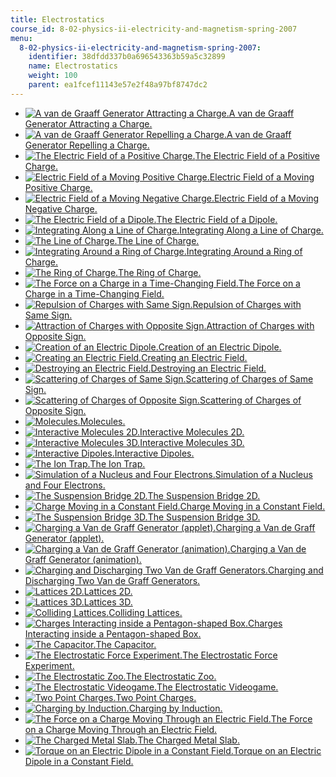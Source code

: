 ```yaml
---
title: Electrostatics
course_id: 8-02-physics-ii-electricity-and-magnetism-spring-2007
menu:
  8-02-physics-ii-electricity-and-magnetism-spring-2007:
    identifier: 38dfdd337b0a696543363b59a5c32899
    name: Electrostatics
    weight: 100
    parent: ea1fcef11143e57e2f48a97bf8747dc2
---
```

*   [![A van de Graaff Generator Attracting a Charge.](/courses/physics/8-02-physics-ii-electricity-and-magnetism-spring-2007/visualizations/01vdg_Attract_100.jpg)A van de Graaff Generator Attracting a Charge.](/ans7870/8/8.02T/f04/visualizations/electrostatics/01-VandeGraffAttract/01-vdg_Attract_320.html)
*   [![A van de Graaff Generator Repelling a Charge.](/courses/physics/8-02-physics-ii-electricity-and-magnetism-spring-2007/visualizations/02vdg_Repel_100.jpg)A van de Graaff Generator Repelling a Charge.](/ans7870/8/8.02T/f04/visualizations/electrostatics/02-VandeGraffRepel/02-vdg_Repel_DLIC_320.html)
*   [![The Electric Field of a Positive Charge.](/courses/physics/8-02-physics-ii-electricity-and-magnetism-spring-2007/visualizations/03chargeFieldThumb.jpg)The Electric Field of a Positive Charge.](/ans7870/8/8.02T/f04/visualizations/electrostatics/03-ChargeField3d/03-chargeField320.html)
*   [![Electric Field of a Moving Positive Charge.](/courses/physics/8-02-physics-ii-electricity-and-magnetism-spring-2007/visualizations/04moveChrgPosElecThumb.jpg)Electric Field of a Moving Positive Charge.](/ans7870/8/8.02T/f04/visualizations/electrostatics/04-MovingChargePosElec/04-MovChrgPosElec_f223_320.html)
*   [![Electric Field of a Moving Negative Charge.](/courses/physics/8-02-physics-ii-electricity-and-magnetism-spring-2007/visualizations/05moveChrgNegElecThumb.jpg)Electric Field of a Moving Negative Charge.](/ans7870/8/8.02T/f04/visualizations/electrostatics/05-MovingChargeNegElec/05-MovChrgNegElec_f222_320.html)
*   [![The Electric Field of a Dipole.](/courses/physics/8-02-physics-ii-electricity-and-magnetism-spring-2007/visualizations/06dipFieldThumb.jpg)The Electric Field of a Dipole.](/ans7870/8/8.02T/f04/visualizations/electrostatics/06-DipoleField3d/06-dipField320.html)
*   [![Integrating Along a Line of Charge.](/courses/physics/8-02-physics-ii-electricity-and-magnetism-spring-2007/visualizations/07lineintThumb.jpg)Integrating Along a Line of Charge.](/ans7870/8/8.02T/f04/visualizations/electrostatics/07-LineIntegration/07-LineInt320.html)
*   [![The Line of Charge.](/courses/physics/8-02-physics-ii-electricity-and-magnetism-spring-2007/visualizations/08linefieldThumb.jpg)The Line of Charge.](/ans7870/8/8.02T/f04/visualizations/electrostatics/08-LineField/08-LineField320.html)
*   [![Integrating Around a Ring of Charge.](/courses/physics/8-02-physics-ii-electricity-and-magnetism-spring-2007/visualizations/09ringIntThumb02.jpg)Integrating Around a Ring of Charge.](/ans7870/8/8.02T/f04/visualizations/electrostatics/09-RingIntegration/09-ringInt320.html)
*   [![The Ring of Charge.](/courses/physics/8-02-physics-ii-electricity-and-magnetism-spring-2007/visualizations/10ringfieldThumb.jpg)The Ring of Charge.](/ans7870/8/8.02T/f04/visualizations/electrostatics/10-RingField/10-ringField320.html)
*   [![The Force on a Charge in a Time-Changing Field.](/courses/physics/8-02-physics-ii-electricity-and-magnetism-spring-2007/visualizations/11forceQThumb.jpg)The Force on a Charge in a Time-Changing Field.](/ans7870/8/8.02T/f04/visualizations/electrostatics/11-forceq/11-ForceQ_f0_320.html)
*   [![Repulsion of Charges with Same Sign.](/courses/physics/8-02-physics-ii-electricity-and-magnetism-spring-2007/visualizations/12pithRepelThumb.jpg)Repulsion of Charges with Same Sign.](/ans7870/8/8.02T/f04/visualizations/electrostatics/12-PithBallsRepel/12-PithRepel_320.html)
*   [![Attraction of Charges with Opposite Sign.](/courses/physics/8-02-physics-ii-electricity-and-magnetism-spring-2007/visualizations/13pithAttThumb.jpg)Attraction of Charges with Opposite Sign.](/ans7870/8/8.02T/f04/visualizations/electrostatics/13-PithBallsAttract/13-PithAttract_320.html)
*   [![Creation of an Electric Dipole.](/courses/physics/8-02-physics-ii-electricity-and-magnetism-spring-2007/visualizations/14pithCreateThumb.jpg)Creation of an Electric Dipole.](/ans7870/8/8.02T/f04/visualizations/electrostatics/14-PithBallsCreate/14-PithCreate_f127_320.html)
*   [![Creating an Electric Field.](/courses/physics/8-02-physics-ii-electricity-and-magnetism-spring-2007/visualizations/15createThumb.jpg)Creating an Electric Field.](/ans7870/8/8.02T/f04/visualizations/electrostatics/15-CreateField/15-create320.html)
*   [![Destroying an Electric Field.](/courses/physics/8-02-physics-ii-electricity-and-magnetism-spring-2007/visualizations/16destroyThumb.jpg)Destroying an Electric Field.](/ans7870/8/8.02T/f04/visualizations/electrostatics/16-DestroyField/16-destroy320.html)
*   [![Scattering of Charges of Same Sign.](/courses/physics/8-02-physics-ii-electricity-and-magnetism-spring-2007/visualizations/17scatterRepThumb.jpg)Scattering of Charges of Same Sign.](/ans7870/8/8.02T/f04/visualizations/electrostatics/17-ScatteringRepel/17-ScatterRepel_f100_320.html)
*   [![Scattering of Charges of Opposite Sign.](/courses/physics/8-02-physics-ii-electricity-and-magnetism-spring-2007/visualizations/18scatterAttThumb.jpg)Scattering of Charges of Opposite Sign.](/ans7870/8/8.02T/f04/visualizations/electrostatics/18-ScatteringAttract/18-ScatterAttractF100_320.html)
*   [![Molecules.](/courses/physics/8-02-physics-ii-electricity-and-magnetism-spring-2007/visualizations/19moleculesThumb.jpg)Molecules.](/ans7870/8/8.02T/f04/visualizations/electrostatics/19-DipolesAvi/19-Molecule_f100_320.html)
*   [![Interactive Molecules 2D.](/courses/physics/8-02-physics-ii-electricity-and-magnetism-spring-2007/visualizations/20mole2dthumb.jpg)Interactive Molecules 2D.](/ans7870/8/8.02T/f04/visualizations/electrostatics/20-Molecules2d/20-mole2d320.html)
*   [![Interactive Molecules 3D.](/courses/physics/8-02-physics-ii-electricity-and-magnetism-spring-2007/visualizations/21mole3dthumb.jpg)Interactive Molecules 3D.](/ans7870/8/8.02T/f04/visualizations/electrostatics/21-Molecules3d/21-Dynamics3d320.html)
*   [![Interactive Dipoles.](/courses/physics/8-02-physics-ii-electricity-and-magnetism-spring-2007/visualizations/22dip2dThumb.jpg)Interactive Dipoles.](/ans7870/8/8.02T/f04/visualizations/electrostatics/22-DipolesShock/22-dip2d320.html)
*   [![The Ion Trap.](/courses/physics/8-02-physics-ii-electricity-and-magnetism-spring-2007/visualizations/23trapthumb.jpg)The Ion Trap.](/ans7870/8/8.02T/f04/visualizations/electrostatics/23-Trap/23-trap320.html)
*   [![Simulation of a Nucleus and Four Electrons.](/courses/physics/8-02-physics-ii-electricity-and-magnetism-spring-2007/visualizations/24oxygenThumb.jpg)Simulation of a Nucleus and Four Electrons.](/ans7870/8/8.02T/f04/visualizations/electrostatics/24-Oxygen/24-oxygen320.html)
*   [![The Suspension Bridge 2D.](/courses/physics/8-02-physics-ii-electricity-and-magnetism-spring-2007/visualizations/25bridgeThumb.jpg)The Suspension Bridge 2D.](/ans7870/8/8.02T/f04/visualizations/electrostatics/25-SuspensionBridge/25-bridge320.html)
*   [![Charge Moving in a Constant Field.](/courses/physics/8-02-physics-ii-electricity-and-magnetism-spring-2007/visualizations/26QinFieldThumb.jpg)Charge Moving in a Constant Field.](/ans7870/8/8.02T/f04/visualizations/electrostatics/26-QinField/26-QinField320a.html)
*   [![The Suspension Bridge 3D.](/courses/physics/8-02-physics-ii-electricity-and-magnetism-spring-2007/visualizations/27bridge3dthumb.jpg)The Suspension Bridge 3D.](/ans7870/8/8.02T/f04/visualizations/electrostatics/27-suspensionbridge3d/27-bridge3d320.html)
*   [![Charging a Van de Graff Generator (applet).](/courses/physics/8-02-physics-ii-electricity-and-magnetism-spring-2007/visualizations/28vdgappthumb.jpg)Charging a Van de Graff Generator (applet).](/ans7870/8/8.02T/f04/visualizations/electrostatics/28-vdgapplet/28-vdgapp320.html)
*   [![Charging a Van de Graff Generator (animation).](/courses/physics/8-02-physics-ii-electricity-and-magnetism-spring-2007/visualizations/29vdgavithumb.jpg)Charging a Van de Graff Generator (animation).](/ans7870/8/8.02T/f04/visualizations/electrostatics/29-vdgavi/29-VandeGraffLevitate320.html)
*   [![Charging and Discharging Two Van de Graff Generators.](/courses/physics/8-02-physics-ii-electricity-and-magnetism-spring-2007/visualizations/30vdgdischargethumb.jpg)Charging and Discharging Two Van de Graff Generators.](/ans7870/8/8.02T/f04/visualizations/electrostatics/30-vdgdischarge/30-vdgdischarge320.html)
*   [![Lattices 2D.](/courses/physics/8-02-physics-ii-electricity-and-magnetism-spring-2007/visualizations/31lattice2dthumb.jpg)Lattices 2D.](/ans7870/8/8.02T/f04/visualizations/electrostatics/31-lattice2d/31-lattice2d320.html)
*   [![Lattices 3D.](/courses/physics/8-02-physics-ii-electricity-and-magnetism-spring-2007/visualizations/32lattice3dthumb.jpg)Lattices 3D.](/ans7870/8/8.02T/f04/visualizations/electrostatics/32-lattice3d/32-lattice3d320.html)
*   [![Colliding Lattices.](/courses/physics/8-02-physics-ii-electricity-and-magnetism-spring-2007/visualizations/33latticecollidethumb.jpg)Colliding Lattices.](/ans7870/8/8.02T/f04/visualizations/electrostatics/33-latticecollision/33-latticecollision320.html)
*   [![Charges Interacting inside a Pentagon-shaped Box.](/courses/physics/8-02-physics-ii-electricity-and-magnetism-spring-2007/visualizations/34pentagonthumb.jpg)Charges Interacting inside a Pentagon-shaped Box.](/ans7870/8/8.02T/f04/visualizations/electrostatics/34-pentagon/34-pentagon320.html)
*   [![The Capacitor.](/courses/physics/8-02-physics-ii-electricity-and-magnetism-spring-2007/visualizations/35capacitorthumb.jpg)The Capacitor.](/ans7870/8/8.02T/f04/visualizations/electrostatics/35-capacitor/35-capacitor320.html)
*   [![The Electrostatic Force Experiment.](/courses/physics/8-02-physics-ii-electricity-and-magnetism-spring-2007/visualizations/36esforcethumb.jpg)The Electrostatic Force Experiment.](/ans7870/8/8.02T/f04/visualizations/electrostatics/36-electrostaticforce/36-esforce320.html)
*   [![The Electrostatic Zoo.](/courses/physics/8-02-physics-ii-electricity-and-magnetism-spring-2007/visualizations/37zoothumb.jpg)The Electrostatic Zoo.](/ans7870/8/8.02T/f04/visualizations/electrostatics/37-zoo/37-zoo320.html)
*   [![The Electrostatic Videogame.](/courses/physics/8-02-physics-ii-electricity-and-magnetism-spring-2007/visualizations/38vgthumb.jpg)The Electrostatic Videogame.](/ans7870/8/8.02T/f04/visualizations/electrostatics/38-videogame/38-EMVideoGame320.html)
*   [![Two Point Charges.](/courses/physics/8-02-physics-ii-electricity-and-magnetism-spring-2007/visualizations/39twochargesthumb.jpg)Two Point Charges.](/ans7870/8/8.02T/f04/visualizations/electrostatics/39-pcharges/39-twocharges320.html)
*   [![Charging by Induction.](/courses/physics/8-02-physics-ii-electricity-and-magnetism-spring-2007/visualizations/40chargebyinductionthumb.jpg)Charging by Induction.](/ans7870/8/8.02T/f04/visualizations/electrostatics/40-chargebyinduction/40-chargebyinduction.html)
*   [![The Force on a Charge Moving Through an Electric Field.](/courses/physics/8-02-physics-ii-electricity-and-magnetism-spring-2007/visualizations/41force_in_efield_thumb.jpg)The Force on a Charge Moving Through an Electric Field.](/ans7870/8/8.02T/f04/visualizations/electrostatics/41-force_in_efield/41-force_in_efield_p320.html)
*   [![The Charged Metal Slab.](/courses/physics/8-02-physics-ii-electricity-and-magnetism-spring-2007/visualizations/42chargedslabthumb.jpg)The Charged Metal Slab.](/ans7870/8/8.02T/f04/visualizations/electrostatics/42-chargedmetalslab/42-chargedslab320.html)
*   [![Torque on an Electric Dipole in a Constant Field.](/courses/physics/8-02-physics-ii-electricity-and-magnetism-spring-2007/visualizations/43torqueondipoleethumb.jpg)Torque on an Electric Dipole in a Constant Field.](/ans7870/8/8.02T/f04/visualizations/electrostatics/43-torqueondipolee/43-torqueondipolee320.html)